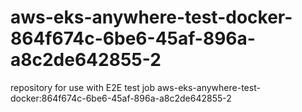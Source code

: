 # aws-eks-anywhere-test-docker-864f674c-6be6-45af-896a-a8c2de642855-2
repository for use with E2E test job aws-eks-anywhere-test-docker:864f674c-6be6-45af-896a-a8c2de642855-2

